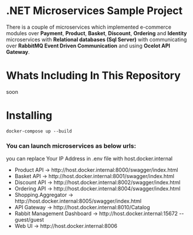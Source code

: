 # .NET Microservices Sample Project

There is a couple of microservices which implemented e-commerce modules over <b>Payment</b>, <b>Product</b>, <b>Basket</b>, <b>Discount</b>, <b>Ordering</b> and <b>Identity</b> microservices with <b>Relational databases (Sql Server)</b> with
communicating over <b>RabbitMQ Event Driven Communication</b> and using <b>Ocelot API Gateway</b>.

# Whats Including In This Repository
soon

# Installing

<code>docker-compose up --build</code>

<h3>You can launch microservices as below urls:</h3>
you can replace Your IP Address in .env file with host.docker.internal

<ul>
  <li>
    Product API -> http://host.docker.internal:8000/swagger/index.html
  </li>
  <li>
    Basket API -> http://host.docker.internal:8001/swagger/index.html
  </li>
  <li>
    Discount API -> http://host.docker.internal:8002/swagger/index.html
  </li>
  <li>
    Ordering API -> http://host.docker.internal:8004/swagger/index.html
  </li>
  <li>
    Shopping.Aggregator -> http://host.docker.internal:8005/swagger/index.html
  </li>
  <li>
    API Gateway -> http://host.docker.internal:8010/Catalog
  </li>
  <li>
    Rabbit Management Dashboard -> http://host.docker.internal:15672 -- guest/guest
  </li>
  <li>
    Web UI -> http://host.docker.internal:8006
  </li>
</ul>

